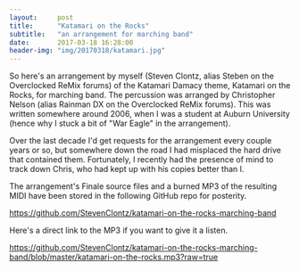 ```yaml
---
layout:     post
title:      "Katamari on the Rocks"
subtitle:   "an arrangement for marching band"
date:       2017-03-18 16:28:00
header-img: "img/20170318/katamari.jpg"
---
```


So here's an arrangement by myself (Steven Clontz, alias Steben on the Overclocked ReMix forums) of the Katamari Damacy theme, Katamari on the Rocks, for marching band. The percussion was arranged by Christopher Nelson (alias Rainman DX on the Overclocked ReMix forums). This was written somewhere around 2006, when I was a student at Auburn University (hence why I stuck a bit of "War Eagle" in the arrangement).

Over the last decade I'd get requests for the arrangement every couple years or so, but somewhere down the road I had misplaced the hard drive that contained them. Fortunately, I recently had the presence of mind to track down Chris, who had kept up with his copies better than I.

The arrangement's Finale source files and a burned MP3 of the resulting MIDI have been stored in the following GitHub repo for posterity.

<https://github.com/StevenClontz/katamari-on-the-rocks-marching-band>

Here's a direct link to the MP3 if you want to give it a listen.

<https://github.com/StevenClontz/katamari-on-the-rocks-marching-band/blob/master/katamari-on-the-rocks.mp3?raw=true>
